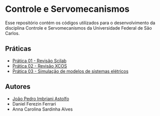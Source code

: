 # Controle e Servomecanismos

Esse repositório contém os códigos utilizados para o desenvolvimento da disciplina Controle e Servomecanismos da Universidade Federal de São Carlos.

## Práticas

- [Prática 01 - Revisão Scilab](Pratica01)
- [Prática 02 - Revisão XCOS](Pratica02)
- [Prática 03 - Simulação de modelos de sistemas elétricos](Pratica03)

## Autores

- [João Pedro Imbriani Astolfo](https://github.com/jpastolfo)
- Daniel Ferezin Ferrari
- Anna Carolina Sardinha Alves

